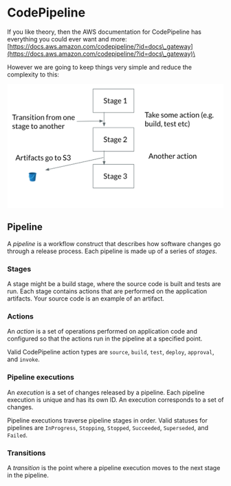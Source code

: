 # CodePipeline

If you like theory, then the AWS documentation for CodePipeline has everything you could ever want and more: [https://docs.aws.amazon.com/codepipeline/?id=docs\_gateway](https://docs.aws.amazon.com/codepipeline/?id=docs\_gateway)\


However we are going to keep things very simple and reduce the complexity to this:

![Pipeline consists of stages.](<../../.gitbook/assets/image (308).png>)

## Pipeline <a href="#concepts-pipelines" id="concepts-pipelines"></a>

A _pipeline_ is a workflow construct that describes how software changes go through a release process. Each pipeline is made up of a series of _stages_.

### **Stages**

A stage might be a build stage, where the source code is built and tests are run. Each stage contains actions that are performed on the application artifacts. Your source code is an example of an artifact.&#x20;

### **Actions**

An _action_ is a set of operations performed on application code and configured so that the actions run in the pipeline at a specified point.&#x20;

Valid CodePipeline action types are `source`, `build`, `test`, `deploy`, `approval`, and `invoke`.&#x20;

### Pipeline executions <a href="#concepts-executions" id="concepts-executions"></a>

An _execution_ is a set of changes released by a pipeline. Each pipeline execution is unique and has its own ID. An execution corresponds to a set of changes.

Pipeline executions traverse pipeline stages in order. Valid statuses for pipelines are `InProgress`, `Stopping`, `Stopped`, `Succeeded`, `Superseded`, and `Failed`.

### Transitions <a href="#concepts-transitions" id="concepts-transitions"></a>

A _transition_ is the point where a pipeline execution moves to the next stage in the pipeline.

